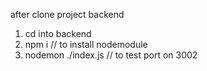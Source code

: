 after clone project
backend
1. cd into backend
2. npm i // to install nodemodule
3. nodemon ./index.js // to test port on 3002

